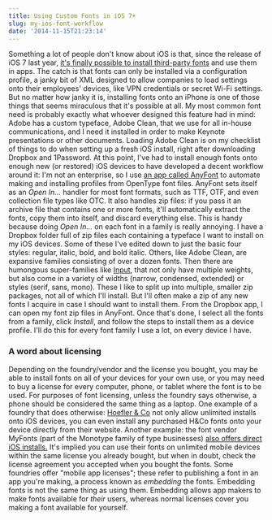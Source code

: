 ```yaml
---
title: Using Custom Fonts in iOS 7+
slug: my-ios-font-workflow
date: '2014-11-15T21:23:14'
---
```

Something a lot of people don't know about iOS is that, since the release of iOS 7 last year, [it's finally possible to install third-party fonts](http://www.macstories.net/news/installing-custom-fonts-on-ios/) and use them in apps. The catch is that fonts can only be installed via a configuration profile, a janky bit of XML designed to allow companies to load settings onto their employees' devices, like VPN credentials or secret Wi-Fi settings. But no matter how janky it is, installing fonts onto an iPhone is one of those things that seems miraculous that it's possible at all. My most common font need is probably exactly what whoever designed this feature had in mind: Adobe has a custom typeface, Adobe Clean, that we use for all in-house communications, and I need it installed in order to make Keynote presentations or other documents. Loading Adobe Clean is on my checklist of things to do when setting up a fresh iOS install, right after downloading Dropbox and 1Password. At this point, I've had to install enough fonts onto enough new (or restored) iOS devices to have developed a decent workflow around it: I'm not an enterprise, so I use [an app called AnyFont](http://www.macrumors.com/2014/03/31/anyfont-install-custom-fonts/) to automate making and installing profiles from OpenType font files. AnyFont sets itself as an _Open In…_ handler for most font formats, such as TTF, OTF, and even collection file types like OTC. It also handles zip files: if you pass it an archive file that contains one or more fonts, it'll automatically extract the fonts, copy them into itself, and discard everything else. This is handy because doing _Open In…_ on each font in a family is really annoying. I have a Dropbox folder full of zip files each containing a typeface I want to install on my iOS devices. Some of these I've edited down to just the basic four styles: regular, italic, bold, and bold italic. Others, like Adobe Clean, are expansive families consisting of over a dozen fonts. Then there are humongous super-families like [Input](http://input.fontbureau.com), that not only have multiple weights, but also come in a variety of widths (narrow, condensed, extended) or styles (serif, sans, mono). These I like to split up into multiple, smaller zip packages, not all of which I'll install. But I'll often make a zip of any new fonts I acquire in case I should want to install them. From the Dropbox app, I can open my font zip files in AnyFont. Once that's done, I select all the fonts from a family, click _Install_, and follow the steps to install them as a device profile. I'll do this for every font family I use a lot, on every device I have.

### A word about licensing

Depending on the foundry/vendor and the license you bought, you may be able to install fonts on all of your devices for your own use, or you may need to buy a license for every computer, phone, or tablet where the font is to be used. For purposes of font licensing, unless the foundry says otherwise, a phone should be considered the same thing as a laptop. One example of a foundry that does otherwise: [Hoefler & Co](http://typography.com) not only allow unlimited installs onto iOS devices, you can even install any purchased H&Co fonts onto your device directly from their website. Another example: the font vendor MyFonts (part of the Monotype family of type businesses) [also offers direct iOS installs.](http://meta.myfonts.com/post/80802984786/install-fonts-from-myfonts-on-ios-7-devices) It's implied you can use their fonts on unlimited mobile devices within the same license you already bought, but when in doubt, check the license agreement you accepted when you bought the fonts. Some foundries offer "mobile app licenses"; these refer to publishing a font in an app you're making, a process known as _embedding_ the fonts. Embedding fonts is not the same thing as using them. Embedding allows app makers to make fonts available for _their_ users, whereas normal licenses cover you making a font available for yourself.
